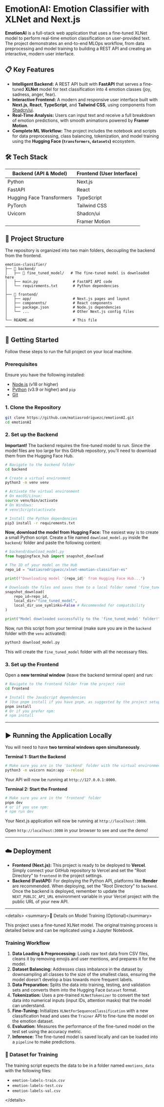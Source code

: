 # EmotionAI: Emotion Classifier with XLNet and Next.js

**EmotionAI** is a full-stack web application that uses a fine-tuned XLNet model to perform real-time emotion classification on user-provided text. The project demonstrates an end-to-end MLOps workflow, from data preprocessing and model training to building a REST API and creating an interactive, modern user interface.

## 📋 Key Features

  * **Intelligent Backend:** A REST API built with **FastAPI** that serves a fine-tuned **XLNet** model for text classification into 4 emotion classes (joy, sadness, anger, fear).
  * **Interactive Frontend:** A modern and responsive user interface built with **Next.js**, **React**, **TypeScript**, and **Tailwind CSS**, using components from [Shadcn/ui](https://ui.shadcn.com/).
  * **Real-Time Analysis:** Users can input text and receive a full breakdown of emotion predictions, with smooth animations powered by **Framer Motion**.
  * **Complete ML Workflow:** The project includes the notebook and scripts for data preprocessing, class balancing, tokenization, and model training using the **Hugging Face (`transformers`, `datasets`)** ecosystem.

## 🛠️ Tech Stack

| Backend (API & Model)         | Frontend (User Interface) |
| ----------------------------- | ------------------------- |
| Python                        | Next.js                   |
| FastAPI                       | React                     |
| Hugging Face Transformers     | TypeScript                |
| PyTorch                       | Tailwind CSS              |
| Uvicorn                       | Shadcn/ui                 |
|                               | Framer Motion             |

## 📂 Project Structure

The repository is organized into two main folders, decoupling the backend from the frontend.

```
emotion-classifier/
├── 📂 backend/
│   ├── 📂 fine_tuned_model/   # The fine-tuned model is downloaded here
│   ├── main.py                # FastAPI API code
│   └── requirements.txt       # Python dependencies
│
├── 📂 frontend/
│   ├── app/                   # Next.js pages and layout
│   ├── components/            # React components
│   ├── package.json           # Node.js dependencies
│   └── ...                    # Other Next.js config files
│
└── README.md                  # This file
```

-----

## 🚀 Getting Started

Follow these steps to run the full project on your local machine.

### Prerequisites

Ensure you have the following installed:

  * [Node.js](https://nodejs.org/) (v18 or higher)
  * [Python](https://www.python.org/) (v3.9 or higher) and `pip`
  * [Git](https://git-scm.com/)

### 1\. Clone the Repository

```bash
git clone https://github.com/matiasrodriguezc/emotionAI.git
cd emotionAI
```

### 2\. Set up the Backend

**Important\!** The backend requires the fine-tuned model to run. Since the model files are too large for this GitHub repository, you'll need to download them from the Hugging Face Hub.

```bash
# Navigate to the backend folder
cd backend

# Create a virtual environment
python3 -m venv venv

# Activate the virtual environment
# On macOS/Linux:
source venv/bin/activate
# On Windows:
# venv\Scripts\activate

# Install the Python dependencies
pip3 install -r requirements.txt
```

**Now, download the model from Hugging Face:**
The easiest way is to create a small Python script. Create a file named `download_model.py` inside the `backend/` folder and paste the following content:

```python
# backend/download_model.py
from huggingface_hub import snapshot_download

# The ID of your model on the Hub
repo_id = "matiasrodriguezc/xlnet-emotion-classifier-es"

print(f"Downloading model '{repo_id}' from Hugging Face Hub...")

# Downloads the files and saves them to a local folder named 'fine_tuned_model'
snapshot_download(
    repo_id=repo_id,
    local_dir="fine_tuned_model",
    local_dir_use_symlinks=False # Recommended for compatibility
)

print("Model downloaded successfully to the 'fine_tuned_model' folder!")
```

Now, run this script from your terminal (make sure you are in the `backend` folder with the `venv` activated):

```bash
python3 download_model.py
```

This will create the `fine_tuned_model` folder with all the necessary files.

### 3\. Set up the Frontend

Open a **new terminal window** (leave the backend terminal open) and run:

```bash
# Navigate to the frontend folder from the project root
cd frontend

# Install the JavaScript dependencies
# (Use pnpm install if you have pnpm, as suggested by the project setup)
pnpm install
# Or if you prefer npm:
# npm install
```

-----

## ▶️ Running the Application Locally

You will need to have **two terminal windows open simultaneously**.

**Terminal 1: Start the Backend**

```bash
# Make sure you are in the 'backend' folder with the virtual environment activated
python3 -m uvicorn main:app --reload
```

Your API will now be running at `http://127.0.0.1:8000`.

**Terminal 2: Start the Frontend**

```bash
# Make sure you are in the 'frontend' folder
pnpm dev
# or if you use npm:
# npm run dev
```

Your Next.js application will now be running at `http://localhost:3000`.

Open `http://localhost:3000` in your browser to see and use the demo\!

-----

## ☁️ Deployment

  * **Frontend (Next.js):** This project is ready to be deployed to **Vercel**. Simply connect your GitHub repository to Vercel and set the "Root Directory" to `frontend` in the project settings.
  * **Backend (FastAPI):** For deploying the Python API, platforms like **Render** are recommended. When deploying, set the "Root Directory" to `backend`. Once the backend is deployed, remember to update the `NEXT_PUBLIC_API_URL` environment variable in your Vercel project with the public URL of your new API.

-----

\<details\>
\<summary\>📖 Details on Model Training (Optional)\</summary\>

This project uses a fine-tuned XLNet model. The original training process is detailed below and can be replicated using a Jupyter Notebook.

### Training Workflow

1.  **Data Loading & Preprocessing:** Loads raw text data from CSV files, cleans it by removing emojis and user mentions, and prepares it for the model.
2.  **Dataset Balancing:** Addresses class imbalance in the dataset by downsampling all classes to the size of the smallest class, ensuring the model doesn't develop a bias towards more frequent labels.
3.  **Data Preparation:** Splits the data into training, testing, and validation sets and converts them into the Hugging Face `Dataset` format.
4.  **Tokenization:** Uses a pre-trained `XLNetTokenizer` to convert the text data into numerical inputs (input IDs, attention masks) that the model can understand.
5.  **Fine-Tuning:** Initializes `XLNetForSequenceClassification` with a new classification head and uses the `Trainer` API to fine-tune the model on the emotion dataset.
6.  **Evaluation:** Measures the performance of the fine-tuned model on the test set using the accuracy metric.
7.  **Inference:** The fine-tuned model is saved locally and can be loaded into a `pipeline` to make predictions.

### 📂 Dataset for Training

The training script expects the data to be in a folder named `emotions_data` with the following files:

  * `emotion-labels-train.csv`
  * `emotion-labels-test.csv`
  * `emotion-labels-val.csv`

\</details\>
